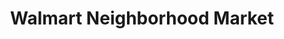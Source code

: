 ---
title: "Walmart Neighborhood Market"
url: /las-cruces/walmart-neighborhood-market/
shop: supermarket
---